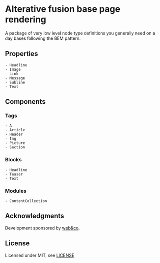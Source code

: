 # Alterative fusion base page rendering

A package of very low level node type definitions you generally need on a day bases following the BEM pattern.

## Properties

```
- Headline
- Image
- Link
- Message
- Subline
- Text
```

## Components

### Tags

```
- A
- Article
- Header
- Img
- Picture
- Section
```
### Blocks

```
- Headline
- Teaser
- Text
```
### Modules

```
- ContentCollection
```

Acknowledgments
---------------
Development sponsored by [web&co](http://webandco.com).

License
----------
Licensed under MIT, see [LICENSE](LICENSE)
